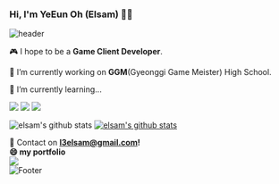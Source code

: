 ### Hi, I'm **YeEun Oh** (Elsam) 👋👋
![header](https://capsule-render.vercel.app/api?type=Waving&color=timeGradient&height=200&section=header&text=Hi,%20I'm%20YeEun%20Oh%20(Elsam)%20👋&animation=fadeIn&fontSize=50&fontColor=314200)
<p>

  🎮  I hope to be a **Game Client Developer**.

  🔭 I’m currently working on **GGM**(Gyeonggi Game Meister) High School.
  
  🌱 I’m currently learning...
  
<img src="https://img.shields.io/badge/Unity-222324?style=for-the-badge&logo=Unity&logoColor=white"> <img src="https://img.shields.io/badge/C++-00599C?style=for-the-badge&logo=c%2B%2B&&logoColor=white"> <img src="https://img.shields.io/badge/C%23-239120?style=for-the-badge&logo=CSharp&logoColor=white">
</p>

![elsam's github stats](https://github-readme-stats.vercel.app/api?username=elsam0104&show_icons=true)
[![elsam's github stats](https://github-readme-stats.vercel.app/api/top-langs/?username=elsam0104&show_icons=true?&theme=dark&bg_color=604A7A&hide_border=true&layout=compact)](https://github.com/elsam0104)



📧 Contact on **l3elsam@gmail.com!**
<br>
**😄 my portfolio**
<br>
<a href="http://ggm.gondr.net/user/profile/29"><img src="https://img.shields.io/badge/Unity-222324?style=for-the-badge&logo=Unity&logoColor=white"></a>
<br>
![Footer](https://capsule-render.vercel.app/api?type=waving&color=timeGradient&height=200&section=footer&text=Thank%20You%20for%20Coming!&animation=twinkling&fontSize=50&fontColor=314200)


<!--
**elsam0104/elsam0104** is a ✨ _special_ ✨ repository because its `README.md` (this file) appears on your GitHub profile.

Here are some ideas to get you started:

- 🔭 I’m currently working on ...
- 🌱 I’m currently learning ...
- 👯 I’m looking to collaborate on ...
- 🤔 I’m looking for help with ...
- 💬 Ask me about ...
- 📫 How to reach me: ...
- 😄 Pronouns: ...
- ⚡ Fun fact: ...
-->
